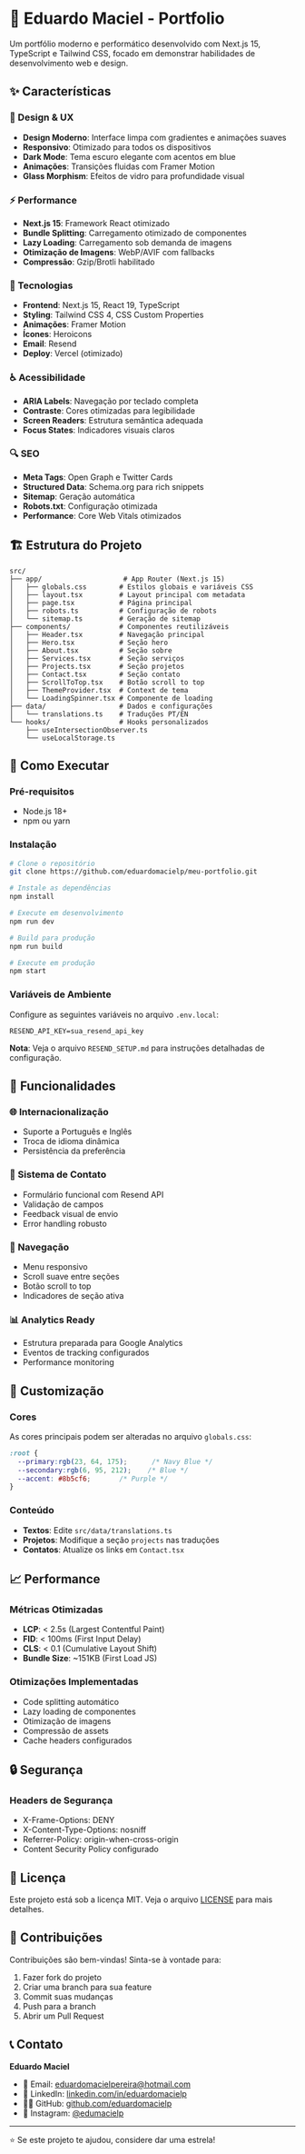 # 🚀 Eduardo Maciel - Portfolio

Um portfólio moderno e performático desenvolvido com Next.js 15, TypeScript e Tailwind CSS, focado em demonstrar habilidades de desenvolvimento web e design.

## ✨ Características

### 🎨 Design & UX
- **Design Moderno**: Interface limpa com gradientes e animações suaves
- **Responsivo**: Otimizado para todos os dispositivos
- **Dark Mode**: Tema escuro elegante com acentos em blue
- **Animações**: Transições fluidas com Framer Motion
- **Glass Morphism**: Efeitos de vidro para profundidade visual

### ⚡ Performance
- **Next.js 15**: Framework React otimizado
- **Bundle Splitting**: Carregamento otimizado de componentes
- **Lazy Loading**: Carregamento sob demanda de imagens
- **Otimização de Imagens**: WebP/AVIF com fallbacks
- **Compressão**: Gzip/Brotli habilitado

### 🔧 Tecnologias
- **Frontend**: Next.js 15, React 19, TypeScript
- **Styling**: Tailwind CSS 4, CSS Custom Properties
- **Animações**: Framer Motion
- **Ícones**: Heroicons
- **Email**: Resend
- **Deploy**: Vercel (otimizado)

### ♿ Acessibilidade
- **ARIA Labels**: Navegação por teclado completa
- **Contraste**: Cores otimizadas para legibilidade
- **Screen Readers**: Estrutura semântica adequada
- **Focus States**: Indicadores visuais claros

### 🔍 SEO
- **Meta Tags**: Open Graph e Twitter Cards
- **Structured Data**: Schema.org para rich snippets
- **Sitemap**: Geração automática
- **Robots.txt**: Configuração otimizada
- **Performance**: Core Web Vitals otimizados

## 🏗️ Estrutura do Projeto

```
src/
├── app/                    # App Router (Next.js 15)
│   ├── globals.css        # Estilos globais e variáveis CSS
│   ├── layout.tsx         # Layout principal com metadata
│   ├── page.tsx           # Página principal
│   ├── robots.ts          # Configuração de robots
│   └── sitemap.ts         # Geração de sitemap
├── components/            # Componentes reutilizáveis
│   ├── Header.tsx         # Navegação principal
│   ├── Hero.tsx           # Seção hero
│   ├── About.tsx          # Seção sobre
│   ├── Services.tsx       # Seção serviços
│   ├── Projects.tsx       # Seção projetos
│   ├── Contact.tsx        # Seção contato
│   ├── ScrollToTop.tsx    # Botão scroll to top
│   ├── ThemeProvider.tsx  # Context de tema
│   └── LoadingSpinner.tsx # Componente de loading
├── data/                  # Dados e configurações
│   └── translations.ts    # Traduções PT/EN
└── hooks/                 # Hooks personalizados
    ├── useIntersectionObserver.ts
    └── useLocalStorage.ts
```

## 🚀 Como Executar

### Pré-requisitos
- Node.js 18+ 
- npm ou yarn

### Instalação
```bash
# Clone o repositório
git clone https://github.com/eduardomacielp/meu-portfolio.git

# Instale as dependências
npm install

# Execute em desenvolvimento
npm run dev

# Build para produção
npm run build

# Execute em produção
npm start
```

### Variáveis de Ambiente
Configure as seguintes variáveis no arquivo `.env.local`:

```env
RESEND_API_KEY=sua_resend_api_key
```

**Nota**: Veja o arquivo `RESEND_SETUP.md` para instruções detalhadas de configuração.

## 📱 Funcionalidades

### 🌐 Internacionalização
- Suporte a Português e Inglês
- Troca de idioma dinâmica
- Persistência da preferência

### 📧 Sistema de Contato
- Formulário funcional com Resend API
- Validação de campos
- Feedback visual de envio
- Error handling robusto

### 🎯 Navegação
- Menu responsivo
- Scroll suave entre seções
- Botão scroll to top
- Indicadores de seção ativa

### 📊 Analytics Ready
- Estrutura preparada para Google Analytics
- Eventos de tracking configurados
- Performance monitoring

## 🎨 Customização

### Cores
As cores principais podem ser alteradas no arquivo `globals.css`:

```css
:root {
  --primary:rgb(23, 64, 175);      /* Navy Blue */
  --secondary:rgb(6, 95, 212);    /* Blue */
  --accent: #8b5cf6;       /* Purple */
}
```

### Conteúdo
- **Textos**: Edite `src/data/translations.ts`
- **Projetos**: Modifique a seção `projects` nas traduções
- **Contatos**: Atualize os links em `Contact.tsx`

## 📈 Performance

### Métricas Otimizadas
- **LCP**: < 2.5s (Largest Contentful Paint)
- **FID**: < 100ms (First Input Delay)
- **CLS**: < 0.1 (Cumulative Layout Shift)
- **Bundle Size**: ~151KB (First Load JS)

### Otimizações Implementadas
- Code splitting automático
- Lazy loading de componentes
- Otimização de imagens
- Compressão de assets
- Cache headers configurados

## 🔒 Segurança

### Headers de Segurança
- X-Frame-Options: DENY
- X-Content-Type-Options: nosniff
- Referrer-Policy: origin-when-cross-origin
- Content Security Policy configurado

## 📄 Licença

Este projeto está sob a licença MIT. Veja o arquivo [LICENSE](LICENSE) para mais detalhes.

## 🤝 Contribuições

Contribuições são bem-vindas! Sinta-se à vontade para:

1. Fazer fork do projeto
2. Criar uma branch para sua feature
3. Commit suas mudanças
4. Push para a branch
5. Abrir um Pull Request

## 📞 Contato

**Eduardo Maciel**
- 📧 Email: eduardomacielpereira@hotmail.com
- 💼 LinkedIn: [linkedin.com/in/eduardomacielp](https://linkedin.com/in/eduardomacielp)
- 👨‍💻 GitHub: [github.com/eduardomacielp](https://github.com/eduardomacielp)
- 📸 Instagram: [@edumacielp](https://instagram.com/edumacielp)

---

⭐ Se este projeto te ajudou, considere dar uma estrela!